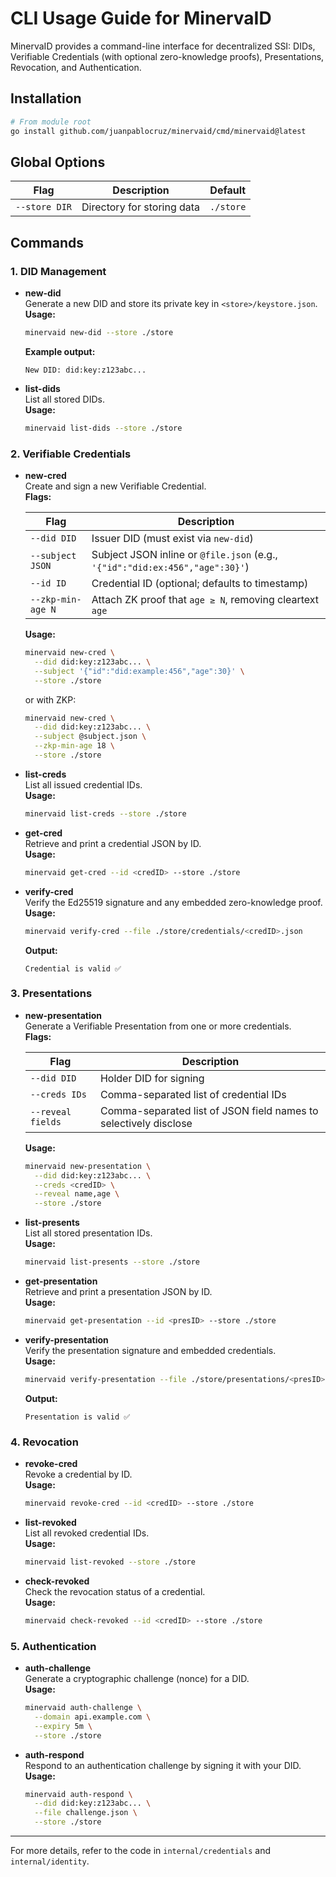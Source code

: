 # CLI Usage Guide for MinervaID

MinervaID provides a command-line interface for decentralized SSI: DIDs, Verifiable Credentials (with optional zero-knowledge proofs), Presentations, Revocation, and Authentication.

## Installation

```bash
# From module root
go install github.com/juanpablocruz/minervaid/cmd/minervaid@latest
```

## Global Options

| Flag           | Description                         | Default   |
| -------------- | ----------------------------------- | --------- |
| `--store DIR`  | Directory for storing data          | `./store` |

## Commands

### 1. DID Management

- **new-did**  
  Generate a new DID and store its private key in `<store>/keystore.json`.  
  **Usage:**

  ```bash
  minervaid new-did --store ./store
  ```

  **Example output:**

  ```
  New DID: did:key:z123abc...
  ```

- **list-dids**  
  List all stored DIDs.  
  **Usage:**

  ```bash
  minervaid list-dids --store ./store
  ```

### 2. Verifiable Credentials

- **new-cred**  
  Create and sign a new Verifiable Credential.  
  **Flags:**

  | Flag               | Description                                                                  |
  | ------------------ | ---------------------------------------------------------------------------- |
  | `--did DID`        | Issuer DID (must exist via `new-did`)                                         |
  | `--subject JSON`   | Subject JSON inline or `@file.json` (e.g., `'{"id":"did:ex:456","age":30}'`) |
  | `--id ID`          | Credential ID (optional; defaults to timestamp)                               |
  | `--zkp-min-age N`  | Attach ZK proof that `age ≥ N`, removing cleartext `age`                      |
  
  **Usage:**

  ```bash
  minervaid new-cred \
    --did did:key:z123abc... \
    --subject '{"id":"did:example:456","age":30}' \
    --store ./store
  ```

  or with ZKP:

  ```bash
  minervaid new-cred \
    --did did:key:z123abc... \
    --subject @subject.json \
    --zkp-min-age 18 \
    --store ./store
  ```

- **list-creds**  
  List all issued credential IDs.  
  **Usage:**

  ```bash
  minervaid list-creds --store ./store
  ```

- **get-cred**  
  Retrieve and print a credential JSON by ID.  
  **Usage:**

  ```bash
  minervaid get-cred --id <credID> --store ./store
  ```

- **verify-cred**  
  Verify the Ed25519 signature and any embedded zero-knowledge proof.  
  **Usage:**

  ```bash
  minervaid verify-cred --file ./store/credentials/<credID>.json
  ```

  **Output:**

  ```
  Credential is valid ✅
  ```

### 3. Presentations

- **new-presentation**  
  Generate a Verifiable Presentation from one or more credentials.  
  **Flags:**

  | Flag              | Description                                                       |
  | ----------------- | ----------------------------------------------------------------- |
  | `--did DID`       | Holder DID for signing                                            |
  | `--creds IDs`     | Comma-separated list of credential IDs                            |
  | `--reveal fields` | Comma-separated list of JSON field names to selectively disclose  |
  
  **Usage:**

  ```bash
  minervaid new-presentation \
    --did did:key:z123abc... \
    --creds <credID> \
    --reveal name,age \
    --store ./store
  ```

- **list-presents**  
  List all stored presentation IDs.  
  **Usage:**

  ```bash
  minervaid list-presents --store ./store
  ```

- **get-presentation**  
  Retrieve and print a presentation JSON by ID.  
  **Usage:**

  ```bash
  minervaid get-presentation --id <presID> --store ./store
  ```

- **verify-presentation**  
  Verify the presentation signature and embedded credentials.  
  **Usage:**

  ```bash
  minervaid verify-presentation --file ./store/presentations/<presID>.json
  ```

  **Output:**

  ```
  Presentation is valid ✅
  ```

### 4. Revocation

- **revoke-cred**  
  Revoke a credential by ID.  
  **Usage:**

  ```bash
  minervaid revoke-cred --id <credID> --store ./store
  ```

- **list-revoked**  
  List all revoked credential IDs.  
  **Usage:**

  ```bash
  minervaid list-revoked --store ./store
  ```

- **check-revoked**  
  Check the revocation status of a credential.  
  **Usage:**

  ```bash
  minervaid check-revoked --id <credID> --store ./store
  ```

### 5. Authentication

- **auth-challenge**  
  Generate a cryptographic challenge (nonce) for a DID.  
  **Usage:**

  ```bash
  minervaid auth-challenge \
    --domain api.example.com \
    --expiry 5m \
    --store ./store
  ```

- **auth-respond**  
  Respond to an authentication challenge by signing it with your DID.  
  **Usage:**

  ```bash
  minervaid auth-respond \
    --did did:key:z123abc... \
    --file challenge.json \
    --store ./store
  ```

---

For more details, refer to the code in `internal/credentials` and `internal/identity`.
